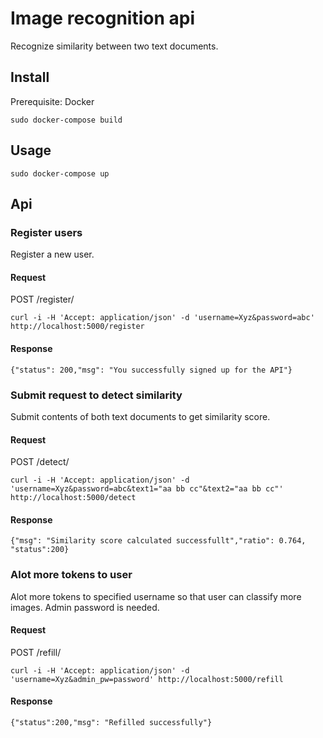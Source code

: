 # Image recognition api

Recognize similarity between two text documents.

## Install

Prerequisite: Docker

```
sudo docker-compose build
```

## Usage

```
sudo docker-compose up
```

## Api

### Register users

Register a new user.

#### Request

POST /register/

```curl -i -H 'Accept: application/json' -d 'username=Xyz&password=abc' http://localhost:5000/register```

#### Response

```{"status": 200,"msg": "You successfully signed up for the API"}```

### Submit request to detect similarity

Submit contents of both text documents to get similarity score.

#### Request

POST /detect/

```curl -i -H 'Accept: application/json' -d 'username=Xyz&password=abc&text1="aa bb cc"&text2="aa bb cc"' http://localhost:5000/detect```

#### Response

```{"msg": "Similarity score calculated successfullt","ratio": 0.764, "status":200}```

### Alot more tokens to user

Alot more tokens to specified username so that user can classify more images. Admin password is needed.

#### Request

POST /refill/

```curl -i -H 'Accept: application/json' -d 'username=Xyz&admin_pw=password' http://localhost:5000/refill```

#### Response

```{"status":200,"msg": "Refilled successfully"}```